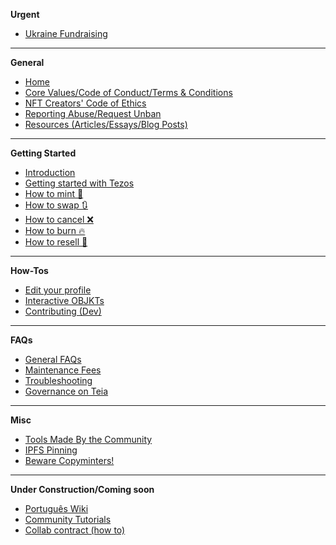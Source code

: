 **Urgent**
* [Ukraine Fundraising](Ukranian-Fundraising)
---
**General**
* [Home](https://github.com/teia-community/teia-docs/wiki)
* [Core Values/Code of Conduct/Terms & Conditions](https://github.com/teia-community/teia-docs/wiki/Core-Values-Code-of-Conduct-Terms-and-Conditions)
* [NFT Creators' Code of Ethics](https://github.com/teia-community/teia-docs/wiki/NFT-Creators-Code-of-Ethics)
* [Reporting Abuse/Request Unban](https://github.com/teia-community/teia-docs/wiki/Reporting-Abuse-Requesting-Unban-on-the-Marketplace)
* [Resources (Articles/Essays/Blog Posts)](https://github.com/teia-community/teia-docs/wiki/Resources-(Articles-Essays-Blogposts))

---
**Getting Started**
* [Introduction](https://github.com/teia-community/teia-docs/wiki/Introduction)
* [Getting started with Tezos](https://github.com/teia-community/teia-docs/wiki/Getting-Started-with-Tezos)
* [How to mint 🌿](https://github.com/teia-community/teia-docs/wiki/How-to-mint-🌿)
* [How to swap 🔃](https://github.com/teia-community/teia-docs/wiki/How-to-swap-🔃)
* [How to cancel ❌](https://github.com/teia-community/teia-docs/wiki/How-to-cancel-❌)
* [How to burn 🔥](https://github.com/teia-community/teia-docs/wiki/How-to-burn-🔥)
* [How to resell 🏪](https://github.com/teia-community/teia-docs/wiki/How-to-resell-🏪)

---
**How-Tos**
* [Edit your profile](https://github.com/teia-community/teia-docs/wiki/Edit-your-profile)
* [Interactive OBJKTs](https://github.com/teia-community/teia-docs/wiki/Interactive-OBJKTs)
* [Contributing (Dev)](https://github.com/teia-community/teia-docs/wiki/Contributing-(Dev))

---
**FAQs**
* [General FAQs](https://github.com/teia-community/teia-docs/wiki/General)
* [Maintenance Fees](https://github.com/teia-community/teia-docs/wiki/Maintenance-fees)
* [Troubleshooting](https://github.com/teia-community/teia-docs/wiki/Troubleshooting)
* [Governance on Teia](https://github.com/teia-community/teia-docs/wiki/Governance-on-Teia)

---
**Misc**
* [Tools Made By the Community](https://github.com/teia-community/teia-docs/wiki/Tools-made-by-the-community)
* [IPFS Pinning](https://github.com/teia-community/teia-docs/wiki/IPFS-pinning)
* [Beware Copyminters!](https://github.com/teia-community/teia-docs/wiki/Beware-copyminters!)

---
**Under Construction/Coming soon**
* [Português Wiki](https://github.com/teia-community/teia-docs/wiki/Home-pt-BR)
* [Community Tutorials](https://github.com/teia-community/teia-docs/wiki/Community-tutorials)
* [Collab contract (how to)](https://github.com/teia-community/teia-docs/wiki/Collab-contract-(coming-soon))

